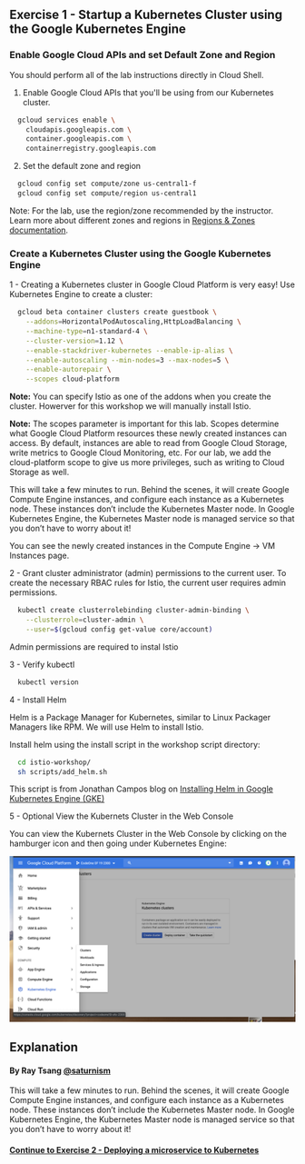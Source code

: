 ## Exercise 1 - Startup a Kubernetes Cluster using the Google Kubernetes Engine

### Enable Google Cloud APIs and set Default Zone and Region

You should perform all of the lab instructions directly in Cloud Shell.

1. Enable Google Cloud APIs that you'll be using from our Kubernetes cluster.

```sh
  gcloud services enable \
    cloudapis.googleapis.com \
    container.googleapis.com \
    containerregistry.googleapis.com
```

2. Set the default zone and region

```sh
  gcloud config set compute/zone us-central1-f
  gcloud config set compute/region us-central1
```

Note: For the lab, use the region/zone recommended by the instructor. Learn more about different zones and regions in [Regions & Zones documentation](https://cloud.google.com/compute/docs/zones).

### Create a Kubernetes Cluster using the Google Kubernetes Engine

1 - Creating a Kubernetes cluster in Google Cloud Platform is very easy! Use Kubernetes Engine to create a cluster:

```sh
  gcloud beta container clusters create guestbook \
    --addons=HorizontalPodAutoscaling,HttpLoadBalancing \
    --machine-type=n1-standard-4 \
    --cluster-version=1.12 \
    --enable-stackdriver-kubernetes --enable-ip-alias \
    --enable-autoscaling --min-nodes=3 --max-nodes=5 \
    --enable-autorepair \
    --scopes cloud-platform
```

**Note:** You can specify Istio as one of the addons when you create the cluster. Howerver for this workshop we will manually install Istio.

**Note:** The scopes parameter is important for this lab. Scopes determine what Google Cloud Platform resources these newly created instances can access.  By default, instances are able to read from Google Cloud Storage, write metrics to Google Cloud Monitoring, etc. For our lab, we add the cloud-platform scope to give us more privileges, such as writing to Cloud Storage as well.

This will take a few minutes to run. Behind the scenes, it will create Google Compute Engine instances, and configure each instance as a Kubernetes node. These instances don’t include the Kubernetes Master node. In Google Kubernetes Engine, the Kubernetes Master node is managed service so that you don’t have to worry about it!

You can see the newly created instances in the Compute Engine → VM Instances page.

2 - Grant cluster administrator (admin) permissions to the current user. To create the necessary RBAC rules for Istio, the current user requires admin permissions.

```sh
  kubectl create clusterrolebinding cluster-admin-binding \
    --clusterrole=cluster-admin \
    --user=$(gcloud config get-value core/account)
```

Admin permissions are required to instal Istio

3 - Verify kubectl

```sh
  kubectl version
```

4 - Install Helm

Helm is a Package Manager for Kubernetes, similar to Linux Packager Managers like RPM. We will use Helm to install Istio.

Install helm using the install script in the workshop script directory:

```sh
  cd istio-workshop/
  sh scripts/add_helm.sh
```

This script is from Jonathan Campos blog on [Installing Helm in Google Kubernetes Engine (GKE)](https://medium.com/google-cloud/installing-helm-in-google-kubernetes-engine-7f07f43c536e)

5 - Optional View the Kubernets Cluster in the Web Console

You can view the Kubernets Cluster in the Web Console by clicking on the hamburger icon and then going under Kubernetes Engine:

![Google Cloud Kubernetes Engine](../images/k8console.png)



## Explanation
#### By Ray Tsang [@saturnism](https://twitter.com/saturnism)

This will take a few minutes to run. Behind the scenes, it will create Google Compute Engine instances, and configure each instance as a Kubernetes node. These instances don’t include the Kubernetes Master node. In Google Kubernetes Engine, the Kubernetes Master node is managed service so that you don’t have to worry about it!

#### [Continue to Exercise 2 - Deploying a microservice to Kubernetes](../exercise-2/README.md)

